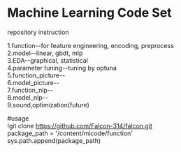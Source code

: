# Machine Learning Code Set  
  
repository instruction

1.function--for feature engineering, encoding, preprocess  
2.model--linear, gbdt, mlp  
3.EDA--graphical, statistical  
4.parameter tuning--tuning by optuna  
5.function_picture--  
6.model_picture--  
7.function_nlp--  
8.model_nlp--  
9.sound,optimization(future)  
  
#usage  
!git clone https://github.com/Falcon-314/falcon.git  
package_path = '/content/mlcode/function'  
sys.path.append(package_path)  
